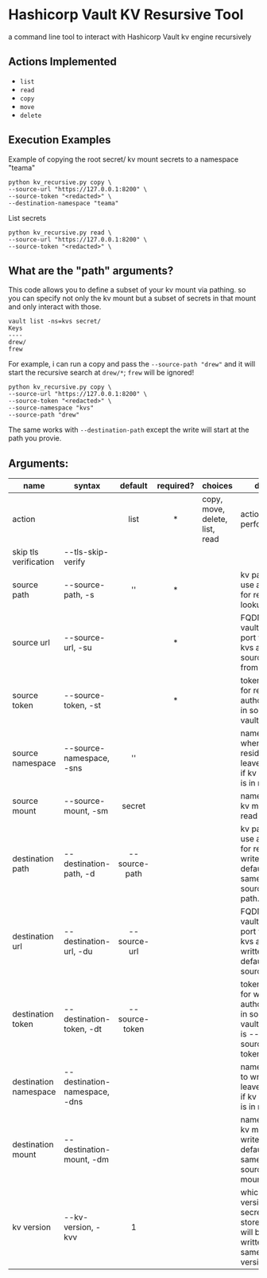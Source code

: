 # Hashicorp Vault KV Resursive Tool
a command line tool to interact with Hashicorp Vault kv engine recursively

## Actions Implemented

- `list`
- `read`
- `copy`
- `move`
- `delete`

## Execution Examples

Example of copying the root secret/ kv mount secrets to a namespace "teama"
```
python kv_recursive.py copy \
--source-url "https://127.0.0.1:8200" \
--source-token "<redacted>" \
--destination-namespace "teama"
```

List secrets
```
python kv_recursive.py read \
--source-url "https://127.0.0.1:8200" \
--source-token "<redacted>" \
```
## What are the "path" arguments?

This code allows you to define a subset of your kv mount via pathing. so you can specify not only the kv mount but a subset of secrets in that mount and only interact with those.

```
vault list -ns=kvs secret/
Keys
----
drew/
frew
```

For example, i can run a copy and pass the `--source-path "drew"` and it will start the recursive search at `drew/*`; `frew` will be ignored!

```
python kv_recursive.py copy \
--source-url "https://127.0.0.1:8200" \
--source-token "<redacted>" \
--source-namespace "kvs"
--source-path "drew" 
```

The same works with `--destination-path` except the write will start at the path you provie.

## Arguments:

| name                  | syntax                        |     default    | required? | choices                        | desc.                                                                          |
|-----------------------|-------------------------------|:--------------:|:---------:|--------------------------------|--------------------------------------------------------------------------------|
| action                |                               |      list      |     *     | copy, move, delete, list, read | action to perform                                                              |
| skip tls verification | --tls-skip-verify             |                |           |                                |                                                                                |
| source path           | --source-path, -s             |       ''       |     *     |                                | kv path to use as root for recursion lookup                                    |
| source url            | --source-url, -su             |                |     *     |                                | FQDN of vault url with port where kvs are sourced from                         |
| source token          | --source-token, -st           |                |     *     |                                | token used for read authorization in source vault                              |
| source namespace      | --source-namespace, -sns      |       ''       |           |                                | namespace where kv resides. leave empty if kv mount is in root                 |
| source mount          | --source-mount, -sm           |     secret     |           |                                | name of the kv mount to read from                                              |
| destination path      | --destination-path, -d        |  --source-path |           |                                | kv path to use as root for recursion write. defaults to same as --source-path. |
| destination url       | --destination-url, -du        |  --source-url  |           |                                | FQDN of vault url with port where kvs are written to. default is --source-url  |
| destination token     | --destination-token, -dt      | --source-token |           |                                | token used for write authorization in source vault. default is --source-token  |
| destination namespace | --destination-namespace, -dns |                |           |                                | namespace to write kvs. leave empty if kv mount is in root                     |
| destination mount     | --destination-mount, -dm      |                |           |                                | name of the kv mount to write to. default is same as --source-mount            |
| kv version            | --kv-version, -kvv            |        1       |           |                                | which kv version secrets are stored as. will be written using same version     |
